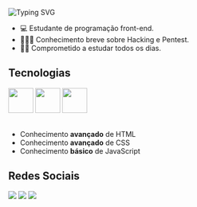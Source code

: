 ![Typing SVG](https://readme-typing-svg.demolab.com/?lines=Olá,+sou+Gabriel!;Sou+estudante+front-end!)

<div class="sobre-mim">

- 💻 Estudante de programação front-end.
- 👨🏻‍💻 Conhecimento breve sobre Hacking e Pentest.
- 💪🏼 Comprometido a estudar todos os dias.
</div>

<div class="tecnologias">
  <h2>Tecnologias</h2>
	<a href="https://www.w3.org/html/"><img width="50" src="https://user-images.githubusercontent.com/25181517/192158954-f88b5814-d510-4564-b285-dff7d6400dad.png"></a>
	<a href="https://www.w3schools.com/css/"><img width="50" src="https://user-images.githubusercontent.com/25181517/183898674-75a4a1b1-f960-4ea9-abcb-637170a00a75.png"></a>
	<a href="https://developer.mozilla.org/en-US/docs/Web/JavaScript"><img width="50" src="https://user-images.githubusercontent.com/25181517/117447155-6a868a00-af3d-11eb-9cfe-245df15c9f3f.png"></a>
</div>
<br>

<div class="tecnologias-text">

  - Conhecimento <strong>avançado</strong> de HTML
  - Conhecimento <strong>avançado</strong> de CSS
  - Conhecimento <strong>básico</strong> de JavaScript
</div>

<div class="redes-ociais">
<h2>Redes Sociais</h2>
	<a href="https://www.instagram.com/jake5sp/"><img src="https://img.shields.io/badge/Instagram-E4405F?style=for-the-badge&logo=instagram&logoColor=white"></a>
	<a href="https://twitter.com/Solitudesx5"><img src="https://img.shields.io/badge/Twitter-1DA1F2?style=for-the-badge&logo=twitter&logoColor=white"></a>
	<a href="https://discord.com/users/1072623547870093403"><img src="https://img.shields.io/badge/Discord-7289DA?style=for-the-badge&logo=discord&logoColor=white"></a>
</div>


